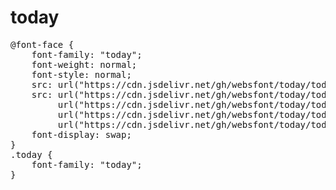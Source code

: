 # today

<pre>
@font-face {
    font-family: "today";
    font-weight: normal;
    font-style: normal;
    src: url("https://cdn.jsdelivr.net/gh/websfont/today/today.eot");
    src: url("https://cdn.jsdelivr.net/gh/websfont/today/today.eot?#iefix") format("embedded-opentype"),
         url("https://cdn.jsdelivr.net/gh/websfont/today/today.woff2") format("woff2"),
         url("https://cdn.jsdelivr.net/gh/websfont/today/today.woff") format("woff"),
         url("https://cdn.jsdelivr.net/gh/websfont/today/today.ttf") format("truetype");
    font-display: swap;
} 
.today {
    font-family: "today";
}
</pre>
